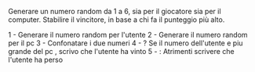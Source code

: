 Generare un numero random da 1 a 6, sia per il giocatore sia per il computer.
Stabilire il vincitore, in base a chi fa il punteggio più alto.

1 - Generare il numero random per l'utente
2 - Generare il numero random per il pc
3 - Confonatare i due numeri
4 - ? Se il numero dell'utente e piu grande del pc , scrivo che l'utente ha vinto
5 - : Atrimenti scrivere che l'utente ha perso